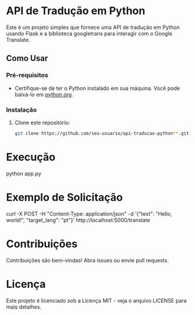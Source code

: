 # API de Tradução em Python

Este é um projeto simples que fornece uma API de tradução em Python usando Flask e a biblioteca googletrans para interagir com o Google Translate.

## Como Usar

### Pré-requisitos

- Certifique-se de ter o Python instalado em sua máquina. Você pode baixá-lo em [python.org](https://www.python.org/).

### Instalação

1. Clone este repositório:

   ```bash
   git clone https://github.com/seu-usuario/api-traducao-python**.git


# Execução
  python app.py

# Exemplo de Solicitação

  curl -X POST -H "Content-Type: application/json" -d '{"text": "Hello, world!", "target_lang": "pt"}' http://localhost:5000/translate

# Contribuições

Contribuições são bem-vindas! Abra issues ou envie pull requests.

# Licença

Este projeto é licenciado sob a Licença MIT - veja o arquivo LICENSE para mais detalhes.
